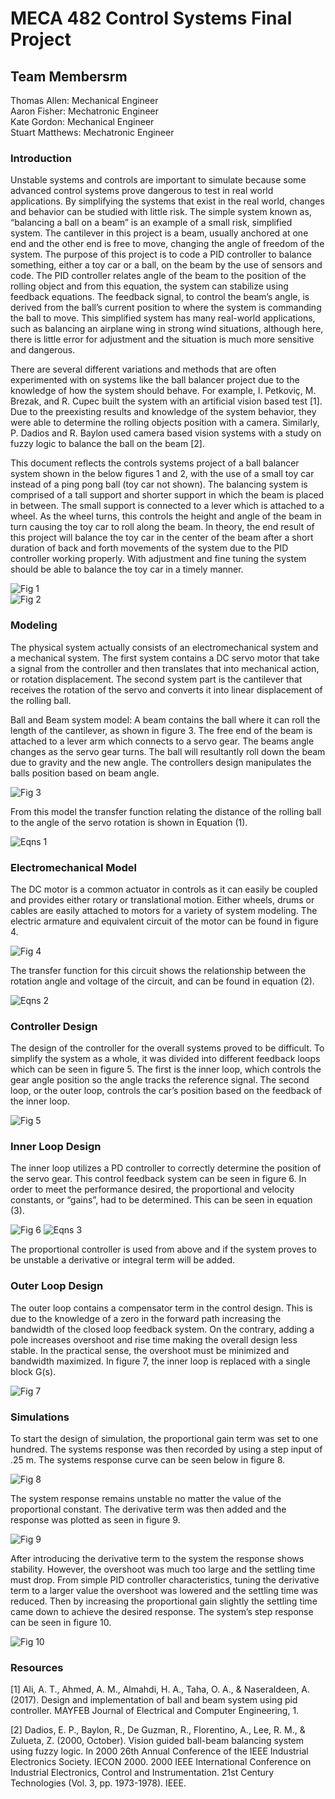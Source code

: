 # MECA 482 Control Systems Final Project

## Team Membersrm
Thomas Allen: Mechanical Engineer<br/>Aaron Fisher: Mechatronic Engineer<br/>Kate Gordon: Mechanical Engineer<br/>Stuart Matthews: Mechatronic Engineer


### Introduction
Unstable systems and controls are important to simulate because some advanced control systems prove dangerous to test in real world applications. By simplifying the systems that exist in the real world, changes and behavior can be studied with little risk. The simple system known as, “balancing a ball on a beam” is an example of a small risk, simplified system. The cantilever in this project is a beam, usually anchored at one end and the other end is free to move, changing the angle of freedom of the system. The purpose of this project is to code a PID controller to balance something, either a toy car or a ball, on the beam by the use of sensors and code. The PID controller relates angle of the beam to the position of the rolling object and from this equation, the system can stabilize using feedback equations. The feedback signal, to control the beam’s angle, is derived from the ball’s current position to where the system is commanding the ball to move. This simplified system has many real-world applications, such as balancing an airplane wing in strong wind situations, although here, there is little error for adjustment and the situation is much more sensitive and dangerous. 

  There are several different variations and methods that are often experimented with on systems like the ball balancer project due to the knowledge of how the system should behave. For example, I. Petkoviç, M. Brezak, and R. Cupec built the system with an artificial vision based test [1]. Due to the preexisting results and knowledge of the system behavior, they were able to determine the rolling objects position with a camera. Similarly,  P. Dadios and R. Baylon used camera based vision systems with a study on fuzzy logic to balance the ball on the beam [2]. 
  
  This document reflects the controls systems project of a ball balancer system shown in the below figures 1 and 2, with the use of a small toy car instead of a ping pong ball (toy car not shown). The balancing system is comprised of a tall support and shorter support in which the beam is placed in between. The small support is connected to a lever which is attached to a wheel. As the wheel turns, this controls the height and angle of the beam in turn causing the toy car to roll along the beam. In theory, the end result of this project will balance the toy car in the center of the beam after a short duration of back and forth movements of the system due to the PID controller working properly. With adjustment and fine tuning the system should be able to balance the toy car in a timely manner. 
  
![Fig 1](https://user-images.githubusercontent.com/58873673/70845111-a3313b00-1dff-11ea-9be5-96872db1c250.PNG)   
![Fig 2](https://user-images.githubusercontent.com/58873673/70845144-e9869a00-1dff-11ea-95a0-d161ff75e9c1.PNG)


### Modeling
The physical system actually consists of an electromechanical system and a mechanical system. The first system contains a DC servo motor that take a signal from the controller and then translates that into mechanical action, or rotation displacement. The second system part is the cantilever that receives the rotation of the servo and converts it into linear displacement of the rolling ball.

Ball and Beam system model:
    A beam contains the ball where it can roll the length of the cantilever, as shown in figure 3. The free end of the beam is attached to a lever arm which connects to a servo gear. The beams angle changes as the servo gear turns. The ball will resultantly roll down the beam due to gravity and the new angle. The controllers design manipulates the balls position based on beam angle. 
    
  ![Fig 3](https://user-images.githubusercontent.com/58873673/70845179-42eec900-1e00-11ea-9cde-5472b456f19a.PNG)
    
From this model the transfer function relating the distance of the rolling ball to the angle of the servo rotation is shown in Equation (1). 

![Eqns 1](https://user-images.githubusercontent.com/58873673/70845168-294d8180-1e00-11ea-9206-ac4d8ba283f6.PNG)

    
### Electromechanical Model
  The DC motor is a common actuator in controls as it can easily be coupled and provides either rotary or translational motion. Either wheels, drums or cables are easily attached to motors for a variety of system modeling. The electric armature and equivalent circuit of the motor can be found in figure 4.

![Fig 4](https://user-images.githubusercontent.com/58873673/70845200-8a755500-1e00-11ea-9db0-526295916009.PNG)

The transfer function for this circuit shows the relationship between the rotation angle and voltage of the circuit, and can be found in equation (2).

![Eqns 2](https://user-images.githubusercontent.com/58873673/70845208-a4af3300-1e00-11ea-8e59-68bdabe86181.PNG)


### Controller Design
  The design of the controller for the overall systems proved to be difficult. To simplify the system as a whole, it was divided into different feedback loops which can be seen in figure 5. The first is the inner loop, which controls the gear angle position so the angle tracks the reference signal. The second loop, or the outer loop, controls the car’s position based on the feedback of the inner loop.

![Fig 5](https://user-images.githubusercontent.com/58873673/70845233-dfb16680-1e00-11ea-9c5a-8c3ec7f2eae4.PNG)


### Inner Loop Design
  The inner loop utilizes a PD controller to correctly determine the position of the servo gear. This control feedback system can be seen in figure 6. In order to meet the performance desired, the proportional and velocity constants, or “gains”, had to be determined. This can be seen in equation (3).  
  
  ![Fig 6](https://user-images.githubusercontent.com/58873673/70845250-08396080-1e01-11ea-8bab-1174e4bdbbf2.PNG)
  ![Eqns 3](https://user-images.githubusercontent.com/58873673/70845252-11c2c880-1e01-11ea-81bd-ee691a17f85d.PNG)
  
  The proportional controller is used from above and if the system proves to be unstable a derivative or integral term will be added.


### Outer Loop Design
  The outer loop contains a compensator term in the control design. This is due to the knowledge of a zero in the forward path increasing the bandwidth of the closed loop feedback system. On the contrary, adding a pole increases overshoot and rise time making the overall design less stable. In the practical sense, the overshoot must be minimized and bandwidth maximized. In figure 7, the inner loop is replaced with a single block G(s). 
  
  ![Fig 7](https://user-images.githubusercontent.com/58873673/70845305-ebe9f380-1e01-11ea-92ef-dba11c242908.PNG)
  
  
### Simulations
  To start the design of simulation, the proportional gain term was set to one hundred. The systems response was then recorded by using a step input of .25 m. The systems response curve can be seen below in figure 8.
  
  ![Fig 8](https://user-images.githubusercontent.com/58873673/70845327-1a67ce80-1e02-11ea-8e22-fe73ccb7c4cc.PNG)
  
  The system response remains unstable no matter the value of the proportional constant. The derivative term was then added and the response was plotted as seen in figure 9.
  
  ![Fig 9](https://user-images.githubusercontent.com/58873673/70845337-3b302400-1e02-11ea-8d49-9a274f69fb2f.PNG)
  
  After introducing the derivative term to the system the response shows stability. However, the overshoot was much too large and the settling time must drop. From simple PID controller characteristics, tuning the derivative term to a larger value the overshoot was lowered and the settling time was reduced. Then by increasing the proportional gain slightly the settling time came down to achieve the desired response. The system’s step response can be seen in figure 10.
  
  ![Fig 10](https://user-images.githubusercontent.com/58873673/70845343-51d67b00-1e02-11ea-875c-ea97f791060c.PNG)
  
  
### Resources
[1] Ali, A. T., Ahmed, A. M., Almahdi, H. A., Taha, O. A., & Naseraldeen, A. (2017). Design
    and implementation of ball and beam system using pid controller. MAYFEB Journal of
    Electrical and Computer Engineering, 1.
    
[2] Dadios, E. P., Baylon, R., De Guzman, R., Florentino, A., Lee, R. M., & Zulueta, Z. (2000,
    October). Vision guided ball-beam balancing system using fuzzy logic. In 2000 26th
    Annual Conference of the IEEE Industrial Electronics Society. IECON 2000. 2000 IEEE
    International Conference on Industrial Electronics, Control and Instrumentation. 21st
    Century Technologies (Vol. 3, pp. 1973-1978). IEEE. 

